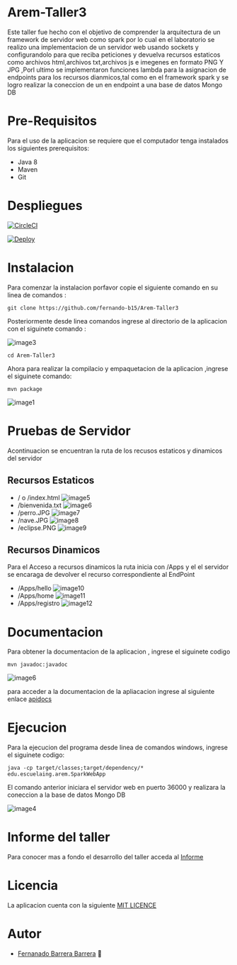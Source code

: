 # Arem-Taller3

Este taller fue hecho con el objetivo de comprender la arquitectura de un framework de servidor web como spark por lo cual en el laboratorio se realizo una implementacion de un servidor web usando sockets y configurandolo para que reciba peticiones y devuelva recursos estaticos como archivos html,archivos txt,archivos js e imegenes en formato PNG Y JPG ,Porl ultimo se implementaron funciones lambda para la asignacion de endpoints para los recursos dianmicos,tal como en el framework spark y se logro realizar la coneccion de un en endpoint a una base de datos Mongo DB


# Pre-Requisitos

Para el uso de la aplicacion se requiere que el computador tenga instalados los siguientes prerequisitos:

   * Java 8
   * Maven
   * Git
   
# Despliegues

[![CircleCI](https://circleci.com/gh/fernando-b15/Arem-Taller3.svg?style=svg&circle-token=6dbdf7146391b3d5921881925c34523e20092bef)](https://app.circleci.com/pipelines/github/fernando-b15/Arem-Taller3/1/workflows/afeafaa5-537b-4c3d-a117-cc2ae1505cf1)

[![Deploy](https://www.herokucdn.com/deploy/button.svg)](https://arem-taller3.herokuapp.com/)

# Instalacion

Para comenzar la instalacion porfavor copie el siguiente comando en su linea de comandos :

~~~
git clone https://github.com/fernando-b15/Arem-Taller3
~~~

Posteriormente desde linea comandos ingrese al directorio de la aplicacion con el siguinete comando :

![image3](https://github.com/fernando-b15/Arem-Taller3/blob/master/img/clone.PNG)

~~~
cd Arem-Taller3
~~~

Ahora para realizar la compilacio y empaquetacion de la aplicacion ,ingrese el siguinete comando:

~~~
mvn package
~~~

![image1](https://github.com/fernando-b15/Arem-Taller3/blob/master/img/package.PNG)

# Pruebas de Servidor

Acontinuacion se encuentran la ruta de los recusos estaticos y dinamicos del servidor

## Recursos Estaticos

  * / o /index.html
  ![image5](https://github.com/fernando-b15/Arem-Taller3/blob/master/img/estatico1.PNG)
  * /bienvenida.txt
  ![image6](https://github.com/fernando-b15/Arem-Taller3/blob/master/img/estatico2.PNG)
  * /perro.JPG
   ![image7](https://github.com/fernando-b15/Arem-Taller3/blob/master/img/estatico5.PNG)
  * /nave.JPG
   ![image8](https://github.com/fernando-b15/Arem-Taller3/blob/master/img/estatico3.PNG)
  * /eclipse.PNG
  ![image9](https://github.com/fernando-b15/Arem-Taller3/blob/master/img/estatico4.PNG)

## Recursos Dinamicos 
Para el Acceso  a recursos dinamicos la ruta inicia con /Apps y el el servidor se encaraga de devolver el recurso correspondiente al EndPoint
  * /Apps/hello
  ![image10](https://github.com/fernando-b15/Arem-Taller3/blob/master/img/dinamico1.PNG)
  * /Apps/home
  ![image11](https://github.com/fernando-b15/Arem-Taller3/blob/master/img/dinamico2.PNG)
  * /Apps/registro
   ![image12](https://github.com/fernando-b15/Arem-Taller3/blob/master/img/dinamico3.PNG)

# Documentacion

Para obtener la documentacion de la aplicacion , ingrese el siguinete codigo

~~~
mvn javadoc:javadoc
~~~

![image6](https://github.com/fernando-b15/Arem-Taller2/blob/master/img/javadoc.PNG)

para acceder a la documentacion de la apliacacion ingrese al siguiente enlace [apidocs](https://github.com/fernando-b15/Arem-Taller2/tree/master/apidocs) 

# Ejecucion

Para la ejecucion del programa desde linea de comandos windows, ingrese el siguinete codigo:

~~~
java -cp target/classes;target/dependency/* edu.escuelaing.arem.SparkWebApp
~~~

El comando anterior iniciara el servidor web en puerto 36000 y realizara la coneccion a la base de datos Mongo DB

![image4](https://github.com/fernando-b15/Arem-Taller3/blob/master/img/run.PNG)


# Informe del taller

Para conocer mas a fondo el desarrollo del taller acceda al [Informe](https://github.com/fernando-b15/Arem-Taller2/blob/master/Arem_Taller2.pdf)

# Licencia

La aplicacion cuenta con la siguiente [MIT LICENCE](https://github.com/fernando-b15/Arem-Taller3/blob/master/LICENSE) 

# Autor

   * [Fernanado Barrera Barrera](https://github.com/fernando-b15) :guitar:

